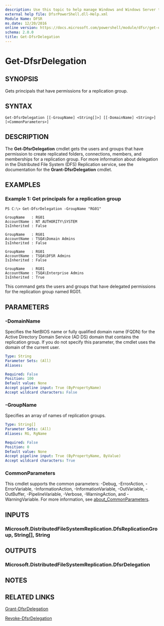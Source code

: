 ```yaml
---
description: Use this topic to help manage Windows and Windows Server technologies with Windows PowerShell.
external help file: DfsrPowerShell.dll-Help.xml
Module Name: DFSR
ms.date: 12/20/2016
online version: https://docs.microsoft.com/powershell/module/dfsr/get-dfsrdelegation?view=windowsserver2022-ps&wt.mc_id=ps-gethelp
schema: 2.0.0
title: Get-DfsrDelegation
---
```


# Get-DfsrDelegation

## SYNOPSIS
Gets principals that have permissions for a replication group.

## SYNTAX

```
Get-DfsrDelegation [[-GroupName] <String[]>] [[-DomainName] <String>] [<CommonParameters>]
```

## DESCRIPTION
The **Get-DfsrDelegation** cmdlet gets the users and groups that have permission to create replicated folders, connections, members, and memberships for a replication group.
For more information about delegation in the Distributed File System (DFS) Replication service, see the documentation for the **Grant-DfsrDelegation** cmdlet.

## EXAMPLES

### Example 1: Get principals for a replication group
```
PS C:\> Get-DfsrDelegation -GroupName "RG01"

GroupName   : RG01
AccountName : NT AUTHORITY\SYSTEM
IsInherited : False

GroupName   : RG01
AccountName : TSQA\Domain Admins
IsInherited : False

GroupName   : RG01
AccountName : TSQA\DFSR Admins
IsInherited : False

GroupName   : RG01
AccountName : TSQA\Enterprise Admins
IsInherited : True
```

This command gets the users and groups that have delegated permissions for the replication group named RG01.

## PARAMETERS

### -DomainName
Specifies the NetBIOS name or fully qualified domain name (FQDN) for the Active Directory Domain Service (AD DS) domain that contains the replication group.
If you do not specify this parameter, the cmdlet uses the domain of the current user.

```yaml
Type: String
Parameter Sets: (All)
Aliases: 

Required: False
Position: 100
Default value: None
Accept pipeline input: True (ByPropertyName)
Accept wildcard characters: False
```

### -GroupName
Specifies an array of names of replication groups.

```yaml
Type: String[]
Parameter Sets: (All)
Aliases: RG, RgName

Required: False
Position: 0
Default value: None
Accept pipeline input: True (ByPropertyName, ByValue)
Accept wildcard characters: True
```

### CommonParameters
This cmdlet supports the common parameters: -Debug, -ErrorAction, -ErrorVariable, -InformationAction, -InformationVariable, -OutVariable, -OutBuffer, -PipelineVariable, -Verbose, -WarningAction, and -WarningVariable. For more information, see [about_CommonParameters](https://go.microsoft.com/fwlink/?LinkID=113216).

## INPUTS

### Microsoft.DistributedFileSystemReplication.DfsReplicationGroup, String[], String

## OUTPUTS

### Microsoft.DistributedFileSystemReplication.DfsrDelegation

## NOTES

## RELATED LINKS

[Grant-DfsrDelegation](./Grant-DfsrDelegation.md)

[Revoke-DfsrDelegation](./Revoke-DfsrDelegation.md)

